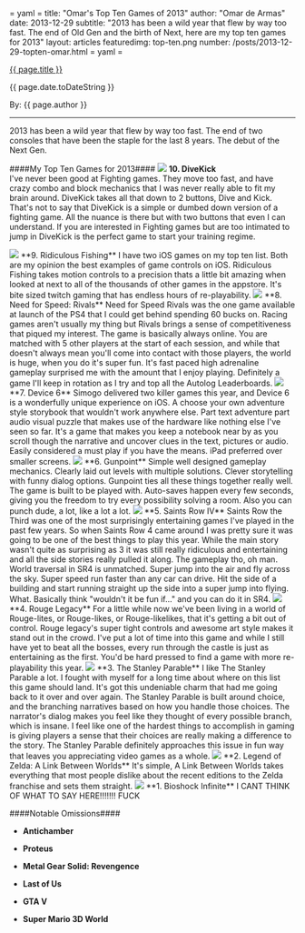 = yaml =
title: "Omar's Top Ten Games of 2013"
author: "Omar de Armas"
date: 2013-12-29
subtitle: "2013 has been a wild year that flew by way too fast. The end of Old Gen and the birth of Next, here are my top ten games for 2013"
layout: articles
featuredimg: top-ten.png
number: /posts/2013-12-29-topten-omar.html
= yaml =

<a href="{{ page.url }}" class='postTitleLink'><p class='postTitle'>{{ page.title }}</p></a>
<p class='postPublished'>{{ page.date.toDateString }}</p>
<p class='postAuthor'>By: {{ page.author }}</p>
<hr>

2013 has been a wild year that flew by way too fast. The end of two consoles that have been the staple for the last 8 years. The debut of the Next Gen. 

####My Top Ten Games for 2013####
<img src='/images/forPosts/topten-divekick.png' class='articlesImgCenter group'>
**10. DiveKick**  
I've never been good at Fighting games. They move too fast, and have crazy combo and block mechanics that I was never really able to fit my brain around. DiveKick takes all that down to 2 buttons, Dive and Kick. That's not to say that DiveKick is a simple or dumbed down version of a fighting game. All the nuance is there but with two buttons that even I can understand. If you are interested in Fighting games but are too intimated to jump in DiveKick is the perfect game to start your training regime.
  
<img src='/images/forPosts/topten-ridiculousfishing.png' class='articlesImgCenter group'>
**9. Ridiculous Fishing**  
I have two iOS games on my top ten list. Both are my opinion the best examples of game controls on iOS. Ridiculous Fishing takes motion controls to a precision thats a little bit amazing when looked at next to all of the thousands of other games in the appstore. It's bite sized twitch gaming that has endless hours of re-playability.
  
<img src='/images/forPosts/topten-nfsrivals.png' class='articlesImgCenter group'>
**8. Need for Speed: Rivals**  
Need for Speed Rivals was the one game available at launch of the PS4 that I could get behind spending 60 bucks on. Racing games aren't usually my thing but Rivals brings a sense of competitiveness that piqued my interest. The game is basically always online. You are matched with 5 other players at the start of each session, and while that doesn't always mean you'll come into contact with those players, the world is huge, when you do it's super fun. It's fast paced high adrenaline gameplay surprised me with the amount that I enjoy playing. Definitely a game I'll keep in rotation as I try and top all the Autolog Leaderboards.
  
<img src='/images/forPosts/topten-device6.png' class='articlesImgCenter group'>
**7. Device 6**  
Simogo delivered two killer games this year, and Device 6 is a wonderfully unique experience on iOS. A choose your own adventure style storybook that wouldn't work anywhere else. Part text adventure part audio visual puzzle that makes use of the hardware like nothing else I've seen so far. It's a game that makes you keep a notebook near by as you scroll though the narrative and uncover clues in the text, pictures or audio. Easily considered a must play if you have the means. iPad preferred over smaller screens.
  
<img src='/images/forPosts/topten-gunpoint.png' class='articlesImgCenter group'>
**6. Gunpoint**  
Simple well designed gameplay mechanics. Clearly laid out levels with multiple solutions. Clever storytelling with funny dialog options. Gunpoint ties all these things together really well. The game is built to be played with. Auto-saves happen every few seconds, giving you the freedom to try every possibility solving a room. Also you can punch dude, a lot, like a lot a lot. 
  
<img src='/images/forPosts/topten-saintsrow4.png' class='articlesImgCenter group'>
**5. Saints Row IV**  
Saints Row the Third was one of the most surprisingly entertaining games I've played in the past few years. So when Saints Row 4 came around I was pretty sure it was going to be one of the best things to play this year. While the main story wasn't quite as surprising as 3 it was still really ridiculous and entertaining and all the side stories really pulled it along. The gameplay tho, oh man. World traversal in SR4 is unmatched. Super jump into the air and fly across the sky. Super speed run faster than any car can drive. Hit the side of a building and start running straight up the side into a super jump into flying. What. Basically think "wouldn't it be fun if..." and you can do it in SR4. 
  
<img src='/images/forPosts/topten-roguelegacy.png' class='articlesImgCenter group'>
**4. Rouge Legacy**  
For a little while now we've been living in a world of Rouge-lites, or Rouge-likes, or Rouge-likelikes, that it's getting a bit out of control. Rouge legacy's super tight controls and awesome art style makes it stand out in the crowd. I've put a lot of time into this game and while I still have yet to beat all the bosses, every run through the castle is just as entertaining as the first. You'd be hard pressed to find a game with more re-playability this year.
  
<img src='/images/forPosts/topten-stanleyparable.png' class='articlesImgCenter group'>
**3. The Stanley Parable**  
I like The Stanley Parable a lot. I fought with myself for a long time about where on this list this game should land. It's got this undeniable charm that had me going back to it over and over again. The Stanley Parable is built around choice, and the branching narratives based on how you handle those choices. The narrator's dialog makes you feel like they thought of every possible branch, which is insane. I feel like one of the hardest things to accomplish in gaming is giving players a sense that their choices are really making a difference to the story. The Stanley Parable definitely approaches this issue in fun way that leaves you appreciating video games as a whole.
  
<img src='/images/forPosts/topten-zelda.png' class='articlesImgCenter group'>
**2. Legend of Zelda: A Link Between Worlds**  
It's simple, A Link Between Worlds takes everything that most people dislike about the recent editions to the Zelda franchise and sets them straight. 
  
<img src='/images/forPosts/topten-bioshockinfinite.png' class='articlesImgCenter group'>
**1. Bioshock Infinite**  
I CANT THINK OF WHAT TO SAY HERE!!!!!!! FUCK
  
####Notable Omissions####
* **Antichamber**
> 

* **Proteus**
> 

* **Metal Gear Solid: Revengence**
> 

* **Last of Us**
> 

* **GTA V**
> 

* **Super Mario 3D World**
> 
  
